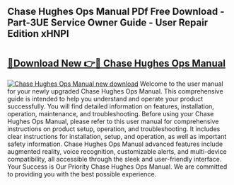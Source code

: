 ## Chase Hughes Ops Manual PDf Free Download - Part-3UE Service Owner Guide - User Repair Edition xHNPl

# <h2><a href="http://cf24523.oget.top/?id=Chase+Hughes+Ops+Manual">🔗Download New 👉🔴 Chase Hughes Ops Manual</a></h2>

[![Chase Hughes Ops Manual new download](https://i.imgur.com/5g1atiW.png)](http://cf24523.oget.top/?id=Chase+Hughes+Ops+Manual)
Welcome to the user manual for your newly upgraded Chase Hughes Ops Manual. This comprehensive guide is intended to help you understand and operate your product successfully. You will find detailed information on features, installation, operation, maintenance, and troubleshooting. Before using your Chase Hughes Ops Manual, please refer to this user manual for comprehensive instructions on product setup, operation, and troubleshooting. It includes clear instructions for installation, setup, and operation, as well as important safety information. Chase Hughes Ops Manual advanced features include augmented reality, voice recognition, customizable alerts, and multi-device compatibility, all accessible through the sleek and user-friendly interface. Your Success is Our Priority Chase Hughes Ops Manual. We are committed to providing you with the best possible experience.
